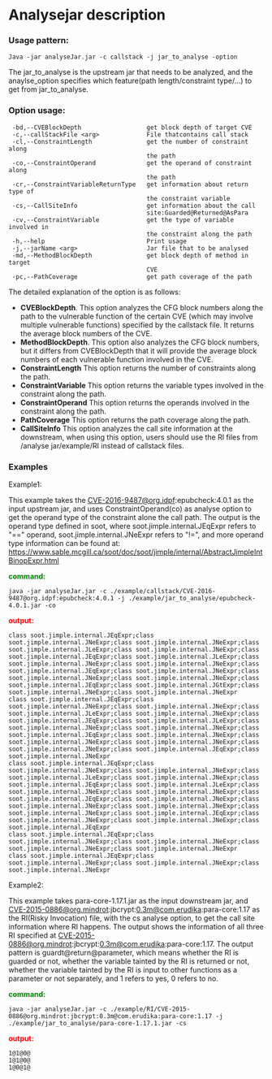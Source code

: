 # Analysejar description

### **Usage pattern**:
```
Java -jar analyseJar.jar -c callstack -j jar_to_analyse -option
```
The jar_to_analyse is the upstream jar that needs to be analyzed, and the anaylse_option specifies which feature(path length/constraint type/...) to get from jar_to_analyse.

### **Option usage**:
```
 -bd,--CVEBlockDepth                  get block depth of target CVE
 -c,--callStackFile <arg>             File thatcontains call stack
 -cl,--ConstraintLength               get the number of constraint along
                                      the path
 -co,--ConstraintOperand              get the operand of constraint along
                                      the path
 -cr,--ConstraintVariableReturnType   get information about return type of
                                      the constraint variable
 -cs,--CallSiteInfo                   get information about the call
                                      site:Guarded@Returned@AsPara
 -cv,--ConstraintVariable             get the type of variable involved in
                                      the constraint along the path
 -h,--help                            Print usage
 -j,--jarName <arg>                   Jar file that to be analysed
 -md,--MethodBlockDepth               get block depth of method in target
                                      CVE
 -pc,--PathCoverage                   get path coverage of the path
```

The detailed explanation of the option is as follows:

+ **CVEBlockDepth**. This option analyzes the CFG block numbers along the path to the vulnerable function of the certain CVE (which may involve multiple vulnerable functions) specified by the callstack file. It returns the average block numbers of the CVE.
+ **MethodBlockDepth**. This option also analyzes the CFG block numbers, but it differs from CVEBlockDepth that it will provide the average block numbers of each vulnerable function involved in the CVE.
+ **ConstraintLength** This option returns the number of constraints along the path.
+ **ConstraintVariable** This option returns the variable types involved in the constraint along the path.
+ **ConstraintOperand** This option returns the operands involved in the constraint along the path.
+ **PathCoverage** This option returns the path coverage along the path.
+ **CallSiteInfo** This option analyzes the call site information at the downstream, when using this option, users should use the RI files from /analyse jar/example/RI instead of callstack files.

### **Examples**

Example1:

This example takes the CVE-2016-9487@org.idpf:epubcheck:4.0.1 as the input upstream jar, and uses ConstraintOperand(co) as analyse option to get the operand type of the constraint alone the call path. The output is the operand type defined in soot, where soot.jimple.internal.JEqExpr refers to "==" operand, soot.jimple.internal.JNeExpr refers to "!=", and more operand type information can be found at: https://www.sable.mcgill.ca/soot/doc/soot/jimple/internal/AbstractJimpleIntBinopExpr.html

**<font color=green>command:</font>**
```
java -jar analyseJar.jar -c ./example/callstack/CVE-2016-9487@org.idpf:epubcheck:4.0.1 -j ./example/jar_to_analyse/epubcheck-4.0.1.jar -co
```
**<font color=red>output:</font>**
```
class soot.jimple.internal.JEqExpr;class soot.jimple.internal.JNeExpr;class soot.jimple.internal.JNeExpr;class soot.jimple.internal.JLeExpr;class soot.jimple.internal.JNeExpr;class soot.jimple.internal.JEqExpr;class soot.jimple.internal.JLeExpr;class soot.jimple.internal.JNeExpr;class soot.jimple.internal.JNeExpr;class soot.jimple.internal.JEqExpr;class soot.jimple.internal.JNeExpr;class soot.jimple.internal.JNeExpr;class soot.jimple.internal.JNeExpr;class soot.jimple.internal.JEqExpr;class soot.jimple.internal.JGtExpr;class soot.jimple.internal.JNeExpr;class soot.jimple.internal.JNeExpr
class soot.jimple.internal.JEqExpr;class soot.jimple.internal.JNeExpr;class soot.jimple.internal.JNeExpr;class soot.jimple.internal.JLeExpr;class soot.jimple.internal.JNeExpr;class soot.jimple.internal.JEqExpr;class soot.jimple.internal.JLeExpr;class soot.jimple.internal.JNeExpr;class soot.jimple.internal.JNeExpr;class soot.jimple.internal.JEqExpr;class soot.jimple.internal.JNeExpr;class soot.jimple.internal.JNeExpr;class soot.jimple.internal.JNeExpr;class soot.jimple.internal.JNeExpr;class soot.jimple.internal.JEqExpr;class soot.jimple.internal.JNeExpr
class soot.jimple.internal.JEqExpr;class soot.jimple.internal.JNeExpr;class soot.jimple.internal.JNeExpr;class soot.jimple.internal.JLeExpr;class soot.jimple.internal.JNeExpr;class soot.jimple.internal.JEqExpr;class soot.jimple.internal.JLeExpr;class soot.jimple.internal.JNeExpr;class soot.jimple.internal.JNeExpr;class soot.jimple.internal.JEqExpr;class soot.jimple.internal.JNeExpr;class soot.jimple.internal.JNeExpr;class soot.jimple.internal.JNeExpr;class soot.jimple.internal.JNeExpr;class soot.jimple.internal.JEqExpr;class soot.jimple.internal.JNeExpr;class soot.jimple.internal.JNeExpr;class soot.jimple.internal.JEqExpr
class soot.jimple.internal.JEqExpr;class soot.jimple.internal.JNeExpr;class soot.jimple.internal.JNeExpr;class soot.jimple.internal.JNeExpr;class soot.jimple.internal.JNeExpr
class soot.jimple.internal.JEqExpr;class soot.jimple.internal.JNeExpr;class soot.jimple.internal.JNeExpr;class soot.jimple.internal.JNeExpr
````````````

Example2:

This example takes para-core-1.17.1.jar as the input downstream jar, and CVE-2015-0886@org.mindrot:jbcrypt:0.3m@com.erudika:para-core:1.17 as the RI(Risky Invocation) file, with the cs analyse option, to get the call site information where RI happens. The output shows the information of all three RI specified at CVE-2015-0886@org.mindrot:jbcrypt:0.3m@com.erudika:para-core:1.17. The output pattern is guardt@return@parameter, which means whether the RI is guarded or not, whether the variable tainted by the RI is returned or not, whether the variable tainted by the RI is input to other functions as a parameter or not separately, and 1 refers to yes, 0 refers to no.

**<font color=green>command:</font>**
```
java -jar analyseJar.jar -c ./example/RI/CVE-2015-0886@org.mindrot:jbcrypt:0.3m@com.erudika:para-core:1.17 -j ./example/jar_to_analyse/para-core-1.17.1.jar -cs
```

**<font color=red>output:</font>**
```
1@1@0@
1@1@0@
1@0@1@
```